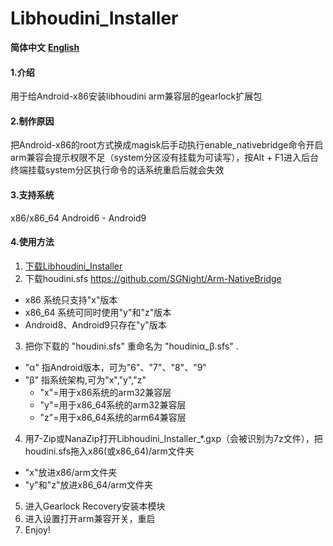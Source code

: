# Libhoudini_Installer

 **简体中文** [ **English** ](https://github.com/natsumerinchan/Libhoudini_Installer)

#### 1.介绍
用于给Android-x86安装libhoudini arm兼容层的gearlock扩展包

#### 2.制作原因
把Android-x86的root方式换成magisk后手动执行enable_nativebridge命令开启arm兼容会提示权限不足（system分区没有挂载为可读写），按Alt + F1进入后台终端挂载system分区执行命令的话系统重启后就会失效

#### 3.支持系统
x86/x86_64 Android6 - Android9

#### 4.使用方法

1.  [下载Libhoudini_Installer](https://github.com/natsumerinchan/Libhoudini_Installer/releases)
2.  下载houdini.sfs https://github.com/SGNight/Arm-NativeBridge

- x86 系统只支持"x"版本
- x86_64 系统可同时使用"y"和"z"版本
- Android8、Android9只存在"y"版本

3.  把你下载的 "houdini.sfs" 重命名为 "houdiniα_β.sfs" .

- "α" 指Android版本，可为"6"、"7"、"8"、"9"
- "β" 指系统架构,可为"x","y","z" 
   - "x"=用于x86系统的arm32兼容层
   - "y"=用于x86_64系统的arm32兼容层
   - "z"=用于x86_64系统的arm64兼容层

4.  用7-Zip或NanaZip打开Libhoudini_Installer_*.gxp（会被识别为7z文件），把houdini.sfs拖入x86(或x86_64)/arm文件夹
- "x"放进x86/arm文件夹
- "y"和"z"放进x86_64/arm文件夹

5.  进入Gearlock Recovery安装本模块
6.  进入设置打开arm兼容开关，重启
7.  Enjoy!

